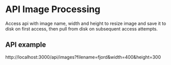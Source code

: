 # API Image Processing

Access api with image name, width and height to resize image and save it to disk on first access, then pull from disk on subsequent access attempts.

## API example

http://localhost:3000/api/images?filename=fjord&width=400&height=300
